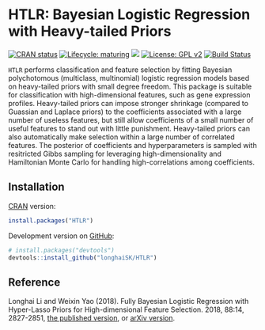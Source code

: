 
<!-- README.md is generated from README.Rmd. Please edit that file -->

# HTLR: Bayesian Logistic Regression with Heavy-tailed Priors

<!-- badges: start -->

[![CRAN
status](https://www.r-pkg.org/badges/version/HTLR)](https://CRAN.R-project.org/package=HTLR)
[![Lifecycle:
maturing](https://img.shields.io/badge/lifecycle-maturing-blue.svg)](https://www.tidyverse.org/lifecycle/#maturing)
[![](https://cranlogs.r-pkg.org/badges/HTLR)](https://cran.r-project.org/package=HTLR)
[![License: GPL
v2](https://img.shields.io/badge/License-GPL%20v2-blue.svg)](https://www.gnu.org/licenses/old-licenses/gpl-2.0.en.html)
[![Build
Status](https://travis-ci.org/longhaiSK/HTLR.svg?branch=master)](https://travis-ci.org/longhaiSK/HTLR)
<!-- badges: end -->

`HTLR` performs classification and feature selection by fitting Bayesian
polychotomous (multiclass, multinomial) logistic regression models based
on heavy-tailed priors with small degree freedom. This package is
suitable for classification with high-dimensional features, such as gene
expression profiles. Heavy-tailed priors can impose stronger shrinkage
(compared to Guassian and Laplace priors) to the coefficients associated
with a large number of useless features, but still allow coefficients of
a small number of useful features to stand out with little punishment.
Heavy-tailed priors can also automatically make selection within a large
number of correlated features. The posterior of coefficients and
hyperparameters is sampled with resitricted Gibbs sampling for
leveraging high-dimensionality and Hamiltonian Monte Carlo for handling
high-correlations among coefficients.

## Installation

[CRAN](https://CRAN.R-project.org) version:

``` r
install.packages("HTLR")
```

Development version on [GitHub](https://github.com/):

``` r
# install.packages("devtools")
devtools::install_github("longhaiSK/HTLR")
```

## Reference

Longhai Li and Weixin Yao (2018). Fully Bayesian Logistic Regression
with Hyper-Lasso Priors for High-dimensional Feature Selection.  2018,
88:14, 2827-2851, [the published
version](https://www.tandfonline.com/doi/full/10.1080/00949655.2018.1490418),
or [arXiv version](https://arxiv.org/pdf/1405.3319.pdf).
